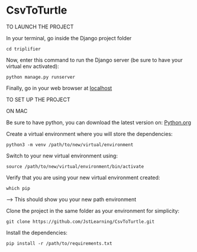 # CsvToTurtle

TO LAUNCH THE PROJECT

In your terminal, go inside the Django project folder
```
cd triplifier
```

Now, enter this command to run the Django server (be sure to have your virtual env activated):
```
python manage.py runserver
```
Finally, go in your web browser at [localhost](http://localhost:8000/)




TO SET UP THE PROJECT

ON MAC 

Be sure to have python, you can download the latest version on:
[Python.org](https://www.python.org/downloads/)

Create a virtual environment where you will store the dependencies:
```
python3 -m venv /path/to/new/virtual/environment
```

Switch to your new virtual environment using:
```
source /path/to/new/virtual/environment/bin/activate
```

Verify that you are using your new virtual environment created:
```
which pip 
```
--> This should show you your new path environment

Clone the project in the same folder as your environment for simplicity:
```
git clone https://github.com/JstLearning/CsvToTurtle.git
```

Install the dependencies:
```
pip install -r /path/to/requirements.txt
```

